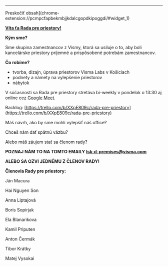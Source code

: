 

---

Preskočiť obsah](chrome-extension://pcmpcfapbekmbjjkdalcgopdkipoggdi/#widget_1)

**<u>Víta ťa Rada pre priestory!</u>**

**Kým sme?**

Sme skupina zamestnancov z Vismy, ktorá sa usiluje o to, aby boli kancelárske priestory príjemné a prispôsobené potrebám zamestnancov.

**Čo robíme?**

-   tvorba, dizajn, úprava priestorov Visma Labs v Košiciach
-   podnety a námety na vylepšenie priestorov
-   nábytok

V súčasnosti sa Rada pre priestory stretáva bi-weekly v pondelok o 13:30 aj online cez [Google Meet](http://meet.google.com/oov-zxie-fpw).

Backlog: [https://trello.com/b/XXpE809c/rada-pre-priestory](https://trello.com/b/XXpE809c/rada-pre-priestory)

Máš návrh, ako by sme mohli vylepšiť náš office?

Chceš nám dať spätnú väzbu?

Alebo máš záujem stať sa členom rady?

**POZNAJ NÁM TO NA TOMTO EMAILY **[lsk-d-premises@visma.com](mailto:lsk-d-premises@visma.com)****

**ALEBO SA OZVI JEDNÉMU Z ČLENOV RADY!**

****Členovia Rady pre priestory:****

Ján Macura

Hai Nguyen Son

Anna Liptajová

Boris Sopirjak

Ela Blanarikova

Kamil Priputen

Anton Čermák

Tibor Krátky

Matej Vysokai